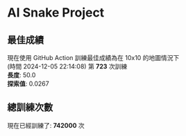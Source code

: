 
# AI Snake Project

## **最佳成績**





























































現在使用 GitHub Action 訓練最佳成績為在 10x10 的地圖情況下  
(時間 2024-12-05 22:14:08) 第 **723** 次訓練  
**長度**: 50.0  
**探索值**: 0.0267



























































































































## 總訓練次數
現在已經訓練了: **742000** 次
